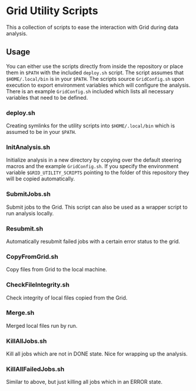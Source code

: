 # Grid Utility Scripts

This a collection of scripts to ease the interaction with Grid during data analysis.

## Usage

You can either use the scripts directly from inside the repository or place them in `$PATH` with the included `deploy.sh` script.
The script assumes that `$HOME/.local/bin` is in your `$PATH`.
The scripts source `GridConfig.sh` upon execution to export environment variables which will configure the analysis.
There is an example `GridConfig.sh` included which lists all necessary variables that need to be defined.

### deploy.sh
Creating symlinks for the utility scripts into `$HOME/.local/bin` which is assumed to be in your `$PATH`.

### InitAnalysis.sh
Initialize analysis in a new directory by copying over the default steering macros and the example `GridConfig.sh`. If you specify the environment variable `$GRID_UTILITY_SCRIPTS` pointing to the folder of this repository they will be copied automatically.

### SubmitJobs.sh
Submit jobs to the Grid. This script can also be used as a wrapper script to run analysis locally.

### Resubmit.sh
Automatically resubmit failed jobs with a certain error status to the grid.

### CopyFromGrid.sh
Copy files from Grid to the local machine.

### CheckFileIntegrity.sh
Check integrity of local files copied from the Grid.

### Merge.sh
Merged local files run by run.

### KillAllJobs.sh
Kill all jobs which are not in DONE state. Nice for wrapping up the analysis.

### KillAllFailedJobs.sh
Similar to above, but just killing all jobs which in an ERROR state.
